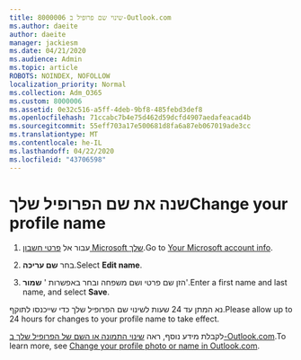```yaml
---
title: 8000006 שינוי שם פרופיל ב-Outlook.com
ms.author: daeite
author: daeite
manager: jackiesm
ms.date: 04/21/2020
ms.audience: Admin
ms.topic: article
ROBOTS: NOINDEX, NOFOLLOW
localization_priority: Normal
ms.collection: Adm_O365
ms.custom: 8000006
ms.assetid: 0e32c516-a5ff-4deb-9bf8-485febd3def8
ms.openlocfilehash: 71ccabc7b4e75d462d59dcfd4907aedafeacad4b
ms.sourcegitcommit: 55eff703a17e500681d8fa6a87eb067019ade3cc
ms.translationtype: MT
ms.contentlocale: he-IL
ms.lasthandoff: 04/22/2020
ms.locfileid: "43706598"
---
```

# <a name="change-your-profile-name"></a><span data-ttu-id="96e1d-102">שנה את שם הפרופיל שלך</span><span class="sxs-lookup"><span data-stu-id="96e1d-102">Change your profile name</span></span>

1. <span data-ttu-id="96e1d-103">עבור אל [פרטי חשבון Microsoft שלך](https://go.microsoft.com/fwlink/p/?linkid=860841).</span><span class="sxs-lookup"><span data-stu-id="96e1d-103">Go to [Your Microsoft account info](https://go.microsoft.com/fwlink/p/?linkid=860841).</span></span>
    
2. <span data-ttu-id="96e1d-104">בחר **שם עריכה**.</span><span class="sxs-lookup"><span data-stu-id="96e1d-104">Select **Edit name**.</span></span> 
    
3. <span data-ttu-id="96e1d-105">הזן שם פרטי ושם משפחה ובחר באפשרות ' **שמור**'.</span><span class="sxs-lookup"><span data-stu-id="96e1d-105">Enter a first name and last name, and select **Save**.</span></span> 
    
<span data-ttu-id="96e1d-106">נא המתן עד 24 שעות לשינוי שם הפרופיל שלך כדי שייכנסו לתוקף.</span><span class="sxs-lookup"><span data-stu-id="96e1d-106">Please allow up to 24 hours for changes to your profile name to take effect.</span></span>
  
<span data-ttu-id="96e1d-107">לקבלת מידע נוסף, ראה [שינוי התמונה או השם של הפרופיל שלך ב-Outlook.com](https://go.microsoft.com/fwlink/?linkid=873110).</span><span class="sxs-lookup"><span data-stu-id="96e1d-107">To learn more, see [Change your profile photo or name in Outlook.com](https://go.microsoft.com/fwlink/?linkid=873110).</span></span>
  

